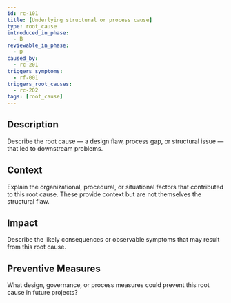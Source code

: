 ```yaml
---
id: rc-101
title: [Underlying structural or process cause]
type: root_cause
introduced_in_phase:
  - B
reviewable_in_phase:
  - D
caused_by:
  - rc-201
triggers_symptoms:
  - rf-001
triggers_root_causes:
  - rc-202
tags: [root_cause]
---
```


## Description
Describe the root cause — a design flaw, process gap, or structural issue — that led to downstream problems.

## Context
Explain the organizational, procedural, or situational factors that contributed to this root cause. These provide context but are not themselves the structural flaw.

## Impact
Describe the likely consequences or observable symptoms that may result from this root cause.

## Preventive Measures
What design, governance, or process measures could prevent this root cause in future projects?